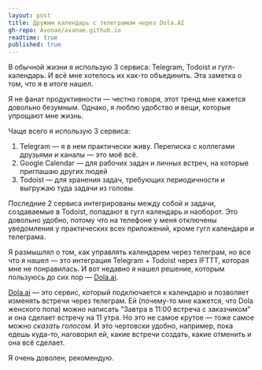 ```yaml
---
layout: post
title: Дружим календарь с телеграмом через Dola.AI
gh-repo: Avonae/avanae.github.io
readtime: true
published: true
---
```


В обычной жизни я использую 3 сервиса: Telegram, Todoist и гугл-календарь. И всё мне хотелось их как-то объединить. Эта заметка о том, что я в итоге нашел.

Я не фанат продуктивности — честно говоря, этот тренд мне кажется довольно безумным. Однако, я люблю удобство и вещи, которые упрощают мне жизнь. 

Чаще всего я использую 3 сервиса:

1. Telegram — я в нем практически живу. Переписка с коллегами друзьями и каналы — это моё всё. 
2. Google Calendar — для рабочих задач и личных встреч, на которые приглашаю других людей
3. Todoist — для хранения задач, требующих периодичности и выгружаю туда задачи из головы

Последние 2 сервиса интегрированы между собой и задачи, создаваемые в Todoist, попадают в гугл календарь и наоборот. Это довольно удобно, потому что на телефоне у меня отключены уведомления у практических всех приложений, кроме гугл календаря и телеграма. 

Я размышлял о том, как управлять календарем через телеграм, но все что я нашел — это интеграция Telegram + Todoist через IFTTT, которая мне не понравилась. И вот недавно я нашел решение, которым пользуюсь до сих пор — [Dola.ai](https://heydola.com/). 

[Dola.ai](https://heydola.com/) — это сервис, который подключается к календарю и позволяет изменять встречи через телеграм. Ей (почему-то мне кажется, что Dola женского пола) можно написать “Завтра в 11:00 встреча с заказчиком” и она сделает встречу на 11 утра. Но это не самое крутое — тоже самое можно *сказать голосом.* И это чертовски удобно, например, пока едешь куда-то, наговорил ей, какие встречи создать, какие отменить и она всё сделает.

Я очень доволен, рекомендую.